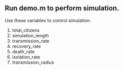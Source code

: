 ##  Run demo.m to perform simulation.

Use these variables to control simulation. 
1. total_citizens
2. simulation_length
3. transmission_rate
4. recovery_rate
5. death_rate
6. isolation_rate
7. transmission_radius
